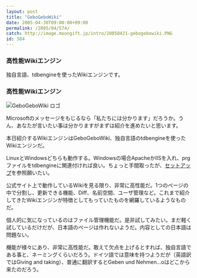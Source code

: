 ```yaml
---
layout: post
title: "GeboGeboWiki"
date: 2005-04-30T09:00:00+09:00
permalink: /2005/04/574/
catch: http://image.moongift.jp/intro/20050421-gebogebowiki.PNG
id: 584
---
```

### 高性能Wikiエンジン
  
独自言語、tdbengineを使ったWikiエンジンです。  
<!--more-->  

### 高性能Wikiエンジン
  

![GeboGeboWiki ロゴ](http://image.moongift.jp/intro/20050421-gebogebowiki.PNG "GeboGeboWiki ロゴ")

  

Microsoftのメッセージをもじるなら「私たちには分かります」だろうか。うん、あなたが言いたい事は分かりますがまずは紹介を進めたいと思います。

  

本日紹介するWikiエンジンはGeboGeboWiki、独自言語のtdbengineを使ったWikiエンジンだ。

  

LinuxとWindowsどちらも動作する。Windowsの場合ApacheかIISを入れ、prgファイルをtdbengineに関連付ければ良い。ちょっと手間取ったが、[セットアップ](http://wikihost.org/wikis/tdbengine/programm/gebo.prg?name=setup)を参照願いたい。

  

公式サイト上で動作しているWikiを見る限り、非常に高性能だ。1つのページの中で分割し、更新できる機能、Diff、名前空間、ユーザ管理など。これまで紹介してきたWikiエンジンが特徴としてもっていたものを網羅しているようなものだ。

  

個人的に気になっているのはファイル管理機能だ。是非試してみたい。まだ軽く試しているだけだが、日本語のページは作れないようだ。内容としての日本語は問題ない。

  

機能が様々にあり、非常に高性能だ。敢えて欠点を上げるとすれば、独自言語である事と、ネーミングくらいだろう。ドイツ語では意味を持つようだが（英語訳ではGiving and taking）、普通に翻訳するとGeben und Nehmen…oはどこから来たのだろう。

